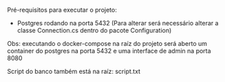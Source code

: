 Pré-requisitos para executar o projeto:

 - Postgres rodando na porta 5432 (Para alterar será necessário alterar a classe Connection.cs dentro do pacote Configuration)

  Obs: executando o docker-compose na raíz do projeto será aberto um container do postgres na porta 5432 e uma interface de admin na porta 8080


Script do banco também está na raíz: script.txt